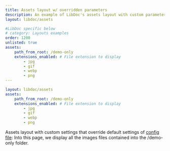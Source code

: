```yaml
---
title: Assets layout w/ overridden parameters
description: An example of LibDoc's assets layout with custom parameters sets on the page.
layout: libdoc/assets

#LibDoc specific below
# category: Layouts examples
order: 1200
unlisted: true
assets:
    path_from_root: /demo-only
    extensions_enabled: # File extension to display
        - jpg
        - gif
        - webp
        - png
---
```


```yaml
layout: libdoc/assets
assets:
    path_from_root: /demo-only
    extensions_enabled: # File extension to display
        - jpg
        - gif
        - webp
        - png
```

Assets layout with custom settings that override default settings of [config file](libdoc-config.html#assets): Into this page, we display all the images files contained into the /demo-only folder.

